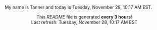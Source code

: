 My name is Tanner and today is Tuesday, November 28, 10:17 AM EST.

<p align="center">This <i>README</i> file is generated <b>every 3 hours</b>!</br>Last refresh: Tuesday, November 28, 10:17 AM EST<br /></p>
